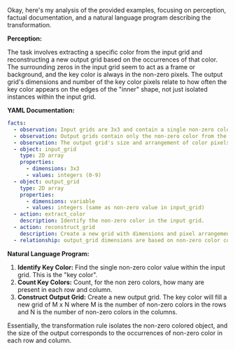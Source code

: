 Okay, here's my analysis of the provided examples, focusing on perception, factual documentation, and a natural language program describing the transformation.

**Perception:**

The task involves extracting a specific color from the input grid and reconstructing a new output grid based on the occurrences of that color. The surrounding zeros in the input grid seem to act as a frame or background, and the key color is always in the non-zero pixels. The output grid's dimensions and number of the key color pixels relate to how often the key color appears on the edges of the "inner" shape, not just isolated instances within the input grid.

**YAML Documentation:**


```yaml
facts:
  - observation: Input grids are 3x3 and contain a single non-zero color surrounded by zeros.
  - observation: Output grids contain only the non-zero color from the input.
  - observation: The output grid's size and arrangement of color pixels corresponds to number of non-zero colors from each row and column of the input.
  - object: input_grid
    type: 2D array
    properties:
      - dimensions: 3x3
      - values: integers (0-9)
  - object: output_grid
    type: 2D array
    properties:
      - dimensions: variable
      - values: integers (same as non-zero value in input_grid)
  - action: extract_color
    description: Identify the non-zero color in the input grid.
  - action: reconstruct_grid
    description: Create a new grid with dimensions and pixel arrangement determined from the count of non-zero colors found from each row and column of input grid.
  - relationship: output_grid dimensions are based on non-zero color counts in input_grid rows and columns.
```


**Natural Language Program:**

1. **Identify Key Color:** Find the single non-zero color value within the input grid. This is the "key color".
2. **Count Key Colors:** Count, for the non zero colors, how many are present in each row and column.
3. **Construct Output Grid:** Create a new output grid. The key color will fill a new grid of M x N where M is the number of non-zero colors in the rows and N is the number of non-zero colors in the columns.

Essentially, the transformation rule isolates the non-zero colored object, and the size of the output corresponds to the occurrences of non-zero color in each row and column.
